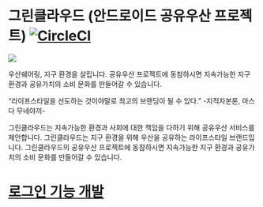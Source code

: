 # 그린클라우드 (안드로이드 공유우산 프로젝트) [![CircleCI](https://circleci.com/gh/Green-Cloud-Project/GreenCloud.svg?style=svg)](https://circleci.com/gh/Green-Cloud-Project/GreenCloud)

<img src="https://github.com/sarang628/GreenCloud/blob/master/Document/img/greencloud_logo.png">


우산쉐어링, 지구 환경을 살립니다.
공유우산 프로젝트에 동참하시면 지속가능한 지구 환경과 공유가치의 소비 문화를 만들어갈 수 있습니다.

“라이프스타일을 선도하는 것이야말로 최고의 브랜딩이 될 수 있다.” -지적자본론, 마스다 무네야끼-

그린클라우드는 지속가능한 환경과 사회에 대한 책임을 다하기 위해 공유우산 서비스를 제안합니다. 그린클라우드는 지구 환경을 위해 우산을 공유하는 라이프스타일 브랜드입니다.
그린클라우드의 공유우산 프로젝트에 동참하시면 지속가능한 지구 환경과 공유가치의 소비 문화를 만들어갈 수 있습니다.

# [로그인 기능 개발](./develop_note/Login.md)
